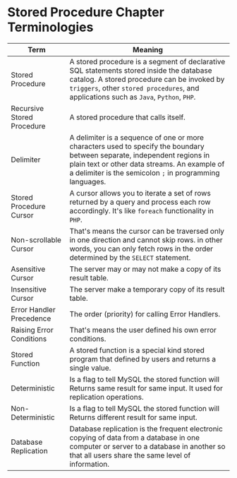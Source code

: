 # Stored Procedure Chapter Terminologies

Term | Meaning
---|---|
Stored Procedure | A stored procedure is a segment of declarative SQL statements stored inside the database catalog. A stored procedure can be invoked by `triggers`, other `stored procedures`, and applications such as `Java`, `Python`, `PHP`.
Recursive Stored Procedure | A stored procedure that calls itself.
Delimiter | A delimiter is a sequence of one or more characters used to specify the boundary between separate, independent regions in plain text or other data streams. An example of a delimiter is the semicolon `;` in programming languages.
Stored Procedure Cursor | A cursor allows you to iterate a set of rows returned by a query and process each row accordingly. It's like `foreach` functionality in `PHP`.
Non-scrollable Cursor | That's means the cursor can be traversed only in one direction and cannot skip rows. in other words, you can only fetch rows in the order determined by the `SELECT` statement.
Asensitive Cursor | The server may or may not make a copy of its result table.
Insensitive Cursor | The server make a temporary copy of its result table.
Error Handler Precedence | The order (priority) for calling Error Handlers.
Raising Error Conditions | That's means the user defined his own error conditions.
Stored Function | A stored function is a special kind stored program that defined by users and returns a single value.
Deterministic | Is a flag to tell MySQL the stored function will Returns same result for same input. It used for replication operations.
Non-Deterministic | Is a flag to tell MySQL the stored function will Returns different result for same input.
Database Replication | Database replication is the frequent electronic copying of data from a database in one computer or server to a database in another so that all users share the same level of information.
